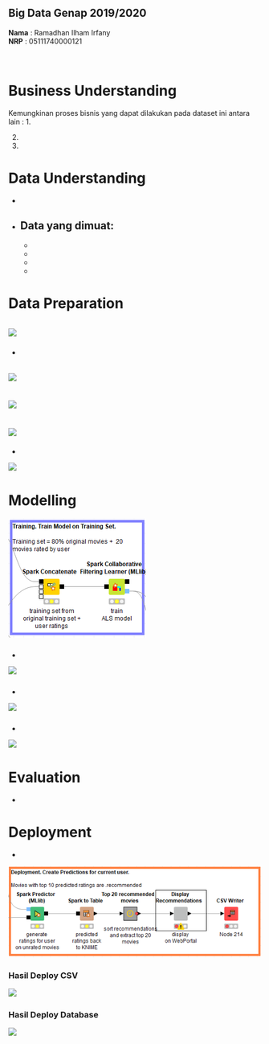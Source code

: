 ## Big Data Genap 2019/2020

**Nama**  : Ramadhan Ilham Irfany<br>
**NRP**   : 05111740000121<br><br><br>

# Business Understanding
Kemungkinan proses bisnis yang dapat dilakukan pada dataset ini antara lain :
 1. 
 
 2. 
 
 3. 
 
 
# Data Understanding
- 

- Data yang dimuat:
    - 
    - 
    - 
    - 
    - 
# Data Preparation

![](Dokumentasi/split.png)
- 
- 

![](Dokumentasi/split-dataset.png)
- 

![](Dokumentasi/write-csv.png)
- 

![](Dokumentasi/save-tables.png)
- 
- 

![](Dokumentasi/save-databases.png)
# Modelling

![](Dokumentasi/modelling.png)
### 
- 

![](Dokumentasi/read-csv.png)
### 
- 

![](Dokumentasi/read-DB.png)
### 
- 

![](Dokumentasi/append.png)
# Evaluation
- 

# Deployment
- 

![](Dokumentasi/deploy.png)
### Hasil Deploy CSV

![](Dokumentasi/save-dataset-CSV.png)
### Hasil Deploy Database

![](Dokumentasi/save-dataset-DB.png)
